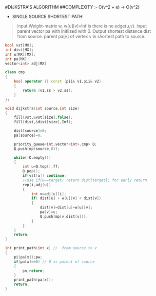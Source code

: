 #DIJKSTRA'S ALGORITHM
##COMPLEXITY :- O(v^2 + e) -> O(v^2)

* SINGLE SOURCE SHORTEST PATH
>	Input Weight\-matrix w, w\[u\]\[v\]=Inf is there is no edge\(u,v\)\.
>	Input parent vector pa with initlized with 0\.
>	Output shortest distance dist from source\.
>	parent pa\[v\] of vertex v in shortest path to source\.

``` cpp
bool vst[MX];
int dist[MX];
int w[MX][MX];
int pa[MX];
vector<int> adj[MX]

class cmp
{
	bool operator () const (pii& v1,pii& v2)
	{
		return (v1.ss > v2.ss);
	}
};

void dijkstra(int source,int size)
{
	fill(vst,&vst[size],false);
	fill(dist,&dist[size],Inf);

	dist[source]=0;
	pa[source]=0; 

	priority_queue<int,vector<int>,cmp> Q;
	Q.push(mp(source,0));

	while(!Q.empty())
	{
		int u=Q.top().ff;
		Q.pop();
		if(vst[u]) continue;
		//use if(u==target) return dist[target]; for early return
		rep(i,adj[u])
		{
			int v=adj[u][i];
			if( dist[u] + w[u][v] < dist[v])
			{
				dist[v]=dist[u]+w[u][v];
				pa[v]=u;
				Q.push(mp(v,dist[v]));
			}
		}
	}
	return;
}

int print_path(int x) //  from source to v
{
	pi(pa[x]);pw;
	if(pa[x]==0) // 0 is parent of source
	{
		pn;return;
	}
	print_path(pa[x]);
	return;
}
```
